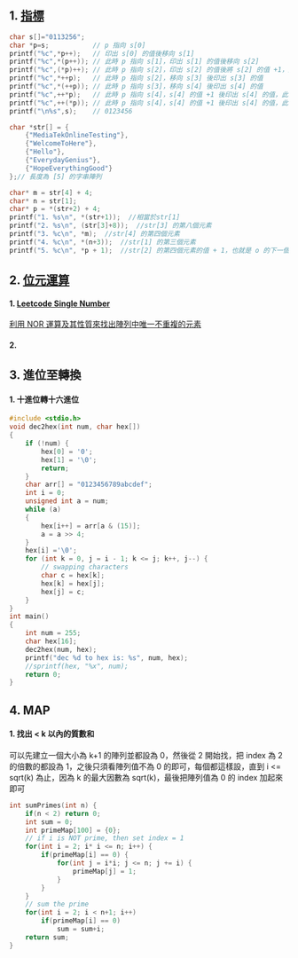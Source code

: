 ## 1. [指標](https://github.com/JrPhy/C_tutorial/blob/main/CH5-%E6%8C%87%E6%A8%99%E8%88%87%E5%AD%97%E4%B8%B2.md)
```C
char s[]="0113256";
char *p=s;           // p 指向 s[0]
printf("%c",*p++);   // 印出 s[0] 的值後移向 s[1]
printf("%c",*(p++)); // 此時 p 指向 s[1]，印出 s[1] 的值後移向 s[2]
printf("%c",(*p)++); // 此時 p 指向 s[2]，印出 s[2] 的值後將 s[2] 的值 +1，此時 s[2] = 2
printf("%c",*++p);   // 此時 p 指向 s[2]，移向 s[3] 後印出 s[3] 的值
printf("%c",*(++p)); // 此時 p 指向 s[3]，移向 s[4] 後印出 s[4] 的值
printf("%c",++*p);   // 此時 p 指向 s[4]，s[4] 的值 +1 後印出 s[4] 的值，此時 s[4] = 3
printf("%c",++(*p)); // 此時 p 指向 s[4]，s[4] 的值 +1 後印出 s[4] 的值，此時 s[4] = 4
printf("\n%s",s);    // 0123456
```

```c
char *str[] = {
    {"MediaTekOnlineTesting"},
    {"WelcomeToHere"},
    {"Hello"},
    {"EverydayGenius"},
    {"HopeEverythingGood"}
};// 長度為 [5] 的字串陣列

char* m = str[4] + 4;
char* n = str[1];
char* p = *(str+2) + 4;
printf("1. %s\n", *(str+1));  //相當於str[1]
printf("2. %s\n", (str[3]+8));  //str[3] 的第八個元素
printf("3. %c\n", *m);  //str[4] 的第四個元素
printf("4. %c\n", *(n+3));  //str[1] 的第三個元素
printf("5. %c\n", *p + 1);  //str[2] 的第四個元素的值 + 1，也就是 o 的下一個字母 p
```
## 2. [位元運算](https://github.com/JrPhy/C_tutorial/blob/main/CH9-%E4%BD%8D%E5%85%83%E9%81%8B%E7%AE%97.md)
#### 1. [Leetcode Single Number](https://leetcode.com/problems/single-number/)
[利用 NOR 運算及其性質來找出陣列中唯一不重複的元素](https://github.com/JrPhy/C_tutorial/blob/main/CH9-%E4%BD%8D%E5%85%83%E9%81%8B%E7%AE%97.md#4-%E6%89%BE%E5%87%BA%E9%99%A3%E5%88%97%E4%B8%AD%E5%94%AF%E4%B8%80%E4%B8%8D%E9%87%8D%E8%A4%87%E7%9A%84%E5%85%83%E7%B4%A0)

#### 2. 

## 3. 進位至轉換
#### 1. 十進位轉十六進位
```c
#include <stdio.h>
void dec2hex(int num, char hex[])
{
    if (!num) {
        hex[0] = '0';
        hex[1] = '\0';
        return;
    }
    char arr[] = "0123456789abcdef";
    int i = 0;
    unsigned int a = num;
    while (a)
    {
        hex[i++] = arr[a & (15)];
        a = a >> 4;
    }
    hex[i] ='\0';
    for (int k = 0, j = i - 1; k <= j; k++, j--) {
        // swapping characters
        char c = hex[k];
        hex[k] = hex[j];
        hex[j] = c;
    }
}
int main()
{
    int num = 255;
    char hex[16];
    dec2hex(num, hex);
    printf("dec %d to hex is: %s", num, hex);
    //sprintf(hex, "%x", num);
    return 0;
}
```

## 4. MAP
#### 1. 找出 < k 以內的質數和
可以先建立一個大小為 k+1 的陣列並都設為 0，然後從 2 開始找，把 index 為 2 的倍數的都設為 1，之後只須看陣列值不為 0 的即可，每個都這樣設，直到 i <= sqrt(k) 為止，因為 k 的最大因數為 sqrt(k)，最後把陣列值為 0 的 index 加起來即可
```cpp
int sumPrimes(int n) {
    if(n < 2) return 0;
    int sum = 0;
    int primeMap[100] = {0};
    // if i is NOT prime, then set index = 1
    for(int i = 2; i* i <= n; i++) {
        if(primeMap[i] == 0) {
            for(int j = i*i; j <= n; j += i) {
                primeMap[j] = 1;
            }
        }
    }
    // sum the prime
    for(int i = 2; i < n+1; i++)
        if(primeMap[i] == 0)
            sum = sum+i;
    return sum;
}
```
